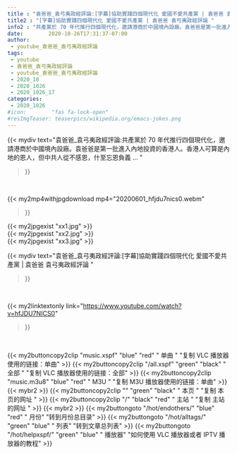 ```yaml
---
title : "袁爸爸_袁弓夷政經評論:[字幕]協助實踐四個現代化 愛國不愛共產黨 | 袁爸爸 袁弓夷政經評論 "
title2 : "[字幕]協助實踐四個現代化 愛國不愛共產黨 | 袁爸爸 袁弓夷政經評論 "
info2 : "共產黨於 70 年代推行四個現代化，邀請港商於中國境內設廠。袁爸爸是第一批進入內地投資的香港人。香港人可算是內地的恩人，但中共人從不感恩，什至忘恩負義 ... "
date:        2020-10-26T17:31:37-07:00
author:
 - youtube_袁爸爸_袁弓夷政經評論
tags:
 - youtube
 - 袁爸爸_袁弓夷政經評論
 - youtube_袁爸爸_袁弓夷政經評論
 - 2020_10
 - 2020_1026
 - 2020_1026_17
categories:
 - 2020_1026
#icon:        "fas fa-lock-open"
#resImgTeaser: teaserpics/wikipedia.org/emacs-jokes.png
---
```


{{< mydiv text="袁爸爸_袁弓夷政經評論:共產黨於 70 年代推行四個現代化，邀請港商於中國境內設廠。袁爸爸是第一批進入內地投資的香港人。香港人可算是內地的恩人，但中共人從不感恩，什至忘恩負義 ... "
>}}
<br>


{{< my2mp4withjpgdownload mp4="20200601_hfjdu7nics0.webm"
>}}

{{< my2jpgexist "xx1.jpg" >}}<br>
{{< my2jpgexist "xx2.jpg" >}}<br>
{{< my2jpgexist "xx3.jpg" >}}<br>



{{< mydiv text="袁爸爸_袁弓夷政經評論:[字幕]協助實踐四個現代化 愛國不愛共產黨 | 袁爸爸 袁弓夷政經評論 "
>}}
<br>

{{< my2linktextonly link="https://www.youtube.com/watch?v=hfJDU7NICS0"
>}}


<br>

{{< my2buttoncopy2clip "music.xspf"        "blue"   "red"    " 单曲 "  "复制 VLC 播放器使用的链接：单曲" >}} {{< my2buttoncopy2clip "/all.xspf"         "green"  "black"  " 全部 "  "复制 VLC 播放器使用的链接：全部" >}} {{< my2buttoncopy2clip "music.m3u8"        "blue"   "red"    " M3U  "    "复制 M3U 播放器使用的链接：单曲" >}} {{< mybr2 >}} {{< my2buttoncopy2clip ""                  "green"  "black"  " 本页 "    "复制 本页的网址 " >}} {{< my2buttoncopy2clip "/"                 "black"  "red"    " 主站 "    "复制 主站的网址 " >}} {{< mybr2 >}} {{< my2buttongoto      "/hot/endothers/"   "blue"   "red"    " 月份"   "转到月份总目录" >}} {{< my2buttongoto      "/hot/alltags/"     "green"  "blue"   " 列表"   "转到文章总列表" >}} {{< my2buttongoto      "/hot/helpxspf/"    "green"  "blue"   " 播放器" "如何使用 VLC 播放器或者 IPTV 播放器的教程" >}} 
